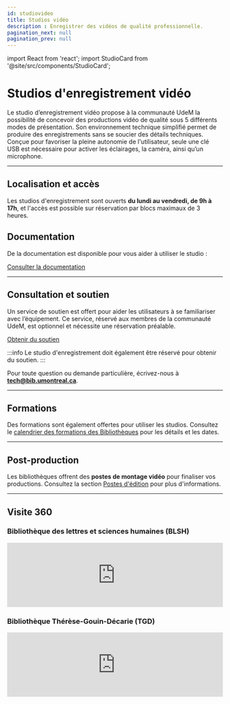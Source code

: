 ```yaml
---
id: studiovideo
title: Studios vidéo
description : Enregistrer des vidéos de qualité professionnelle.
pagination_next: null
pagination_prev: null
---
```


import React from 'react';
import StudioCard from '@site/src/components/StudioCard';

# Studios d'enregistrement vidéo

Le studio d’enregistrement vidéo propose à la communauté UdeM la possibilité de concevoir des productions vidéo de qualité sous 5 différents modes de présentation. Son environnement technique simplifié permet de produire des enregistrements sans se soucier des détails techniques. Conçue pour favoriser la pleine autonomie de l'utilisateur, seule une clé USB est nécessaire pour activer les éclairages, la caméra, ainsi qu’un microphone.

---

## Localisation et accès

Les studios d'enregistrement sont ouverts **du lundi au vendredi, de 9h à 17h**, et l'accès est possible sur réservation par blocs maximaux de 3 heures.

<div
  className="grid grid--2"
  style={{ display: "grid", gap: "1rem", gridTemplateColumns: "repeat(auto-fit, minmax(250px, 1fr))" }}
>
  <StudioCard
    title="Bibliothèque des lettres et sciences humaines (BLSH)"
    location="Pavillon Samuel-Bronfman, 2e étage, local 2076-5"
    mapLink="https://maps.app.goo.gl/6HsLMAxoBWpQZgcD8"
    reserveLink="https://calendrier.bib.umontreal.ca/space/21911"
    reserveText="Réserver"
  />
  <StudioCard
    title="Bibliothèque Thérèse-Gouin-Décarie (TGD)"
    location="Pavillon Marie-Victorin, 2e étage, local G-305-12"
    mapLink="https://maps.app.goo.gl/t8GE4RdMBEJiHJtd8"
    reserveLink="https://calendrier.bib.umontreal.ca/space/27038"
    reserveText="Réserver"
  />
</div>

## Documentation

De la documentation est disponible pour vous aider à utiliser le studio :

[Consulter la documentation](#)

---

## Consultation et soutien

Un service de soutien est offert pour aider les utilisateurs à se familiariser avec l’équipement. Ce service, réservé aux membres de la communauté UdeM, est optionnel et nécessite une réservation préalable.

[Obtenir du soutien](https://outlook.office365.com/owa/calendar/StudiodenregistrementdeBLSHTGD@Udemontreal.onmicrosoft.com/bookings/?skipRedirect=1)

:::info
Le studio d'enregistrement doit également être réservé pour obtenir du soutien.
:::

Pour toute question ou demande particulière, écrivez-nous à **[tech@bib.umontreal.ca](mailto:tech@bib.umontreal.ca)**.

---

## Formations

Des formations sont également offertes pour utiliser les studios. Consultez le [calendrier des formations des Bibliothèques](https://bib.umontreal.ca/formations/calendrier) pour les détails et les dates.

---

## Post-production

Les bibliothèques offrent des **postes de montage vidéo** pour finaliser vos productions. Consultez la section [Postes d'édition](../medias/postes-edition.md) pour plus d'informations.

---

## Visite 360

### Bibliothèque des lettres et sciences humaines (BLSH)

<iframe
  src="https://bibumontreal.h5p.com/content/1292280056091824628/embed"
  aria-label="BLSH - Studio d'enregistrement vidéo"
  width="100%"
  style={{ height: "500px", overflow: "hidden", border: "none", display: "block" }}
  frameBorder="0"
  scrolling="no"
  allowFullScreen
></iframe>

### Bibliothèque Thérèse-Gouin-Décarie (TGD)

<iframe
  src="https://bibumontreal.h5p.com/content/1292270591587691388/embed"
  aria-label="Bibliothèque Thérèse-Gouin-Décarie - Studio d'enregistrement vidéo"
  width="100%"
  style={{ height: "500px", overflow: "hidden", border: "none", display: "block" }}
  frameBorder="0"
  scrolling="no"
  allowFullScreen
></iframe>
